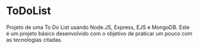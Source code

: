 # ToDoList
Projeto de uma To Do List usando Node.JS, Express, EJS e MongoDB. Este é um projeto básico desenvolvido com o objetivo de praticar um pouco com as tecnologias citadas.

